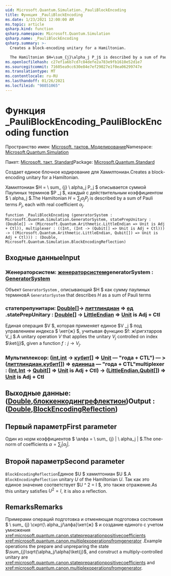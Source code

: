```yaml
---
uid: Microsoft.Quantum.Simulation._PauliBlockEncoding
title: Функция _PauliBlockEncoding
ms.date: 1/23/2021 12:00:00 AM
ms.topic: article
qsharp.kind: function
qsharp.namespace: Microsoft.Quantum.Simulation
qsharp.name: _PauliBlockEncoding
qsharp.summary: >-
  Creates a block-encoding unitary for a Hamiltonian.

  The Hamiltonian $H=\sum_{j}\alpha_j P_j$ is described by a sum of Pauli terms $P_j$, each with real coefficient $\alpha_j$.
ms.openlocfilehash: c27ef1a6b7cd7c84defe2a783e9fb1610e52d1e7
ms.sourcegitcommit: 71605ea9cc630e84e7ef29027e1f0ea06299747e
ms.translationtype: MT
ms.contentlocale: ru-RU
ms.lasthandoff: 01/26/2021
ms.locfileid: "98851065"
---
```

# <a name="_pauliblockencoding-function"></a><span data-ttu-id="9ff9d-102">Функция _PauliBlockEncoding</span><span class="sxs-lookup"><span data-stu-id="9ff9d-102">_PauliBlockEncoding function</span></span>

<span data-ttu-id="9ff9d-103">Пространство имен: [Microsoft. тактов. Моделирование](xref:Microsoft.Quantum.Simulation)</span><span class="sxs-lookup"><span data-stu-id="9ff9d-103">Namespace: [Microsoft.Quantum.Simulation](xref:Microsoft.Quantum.Simulation)</span></span>

<span data-ttu-id="9ff9d-104">Пакет: [Microsoft. такт. Standard](https://nuget.org/packages/Microsoft.Quantum.Standard)</span><span class="sxs-lookup"><span data-stu-id="9ff9d-104">Package: [Microsoft.Quantum.Standard](https://nuget.org/packages/Microsoft.Quantum.Standard)</span></span>


<span data-ttu-id="9ff9d-105">Создает единое блочное кодирование для Хамилтониан.</span><span class="sxs-lookup"><span data-stu-id="9ff9d-105">Creates a block-encoding unitary for a Hamiltonian.</span></span>

<span data-ttu-id="9ff9d-106">Хамилтониан $H = \ sum_ {j} \ alpha_j P_j $ описывается суммой Паулиных терминов $P _j $, каждый с действительным коэффициентом $ \ alpha_j $.</span><span class="sxs-lookup"><span data-stu-id="9ff9d-106">The Hamiltonian $H=\sum_{j}\alpha_j P_j$ is described by a sum of Pauli terms $P_j$, each with real coefficient $\alpha_j$.</span></span>

```qsharp
function _PauliBlockEncoding (generatorSystem : Microsoft.Quantum.Simulation.GeneratorSystem, statePrepUnitary : (Double[] -> (Microsoft.Quantum.Arithmetic.LittleEndian => Unit is Adj + Ctl)), multiplexer : ((Int, (Int -> (Qubit[] => Unit is Adj + Ctl))) -> ((Microsoft.Quantum.Arithmetic.LittleEndian, Qubit[]) => Unit is Adj + Ctl))) : (Double, Microsoft.Quantum.Simulation.BlockEncodingReflection)
```


## <a name="input"></a><span data-ttu-id="9ff9d-107">Входные данные</span><span class="sxs-lookup"><span data-stu-id="9ff9d-107">Input</span></span>

### <a name="generatorsystem--generatorsystem"></a><span data-ttu-id="9ff9d-108">Женераторсистем: [женераторсистем](xref:Microsoft.Quantum.Simulation.GeneratorSystem)</span><span class="sxs-lookup"><span data-stu-id="9ff9d-108">generatorSystem : [GeneratorSystem](xref:Microsoft.Quantum.Simulation.GeneratorSystem)</span></span>

<span data-ttu-id="9ff9d-109">Объект `GeneratorSystem` , описывающий $H $ как сумму паулиных терминов</span><span class="sxs-lookup"><span data-stu-id="9ff9d-109">A `GeneratorSystem` that describes $H$ as a sum of Pauli terms</span></span>


### <a name="stateprepunitary--double---littleendian--unit--is-adj--ctl"></a><span data-ttu-id="9ff9d-110">статепрепунитари: [Double](xref:microsoft.quantum.lang-ref.double)[]-> [литтлиндиан](xref:Microsoft.Quantum.Arithmetic.LittleEndian) => [ед](xref:microsoft.quantum.lang-ref.unit)  .</span><span class="sxs-lookup"><span data-stu-id="9ff9d-110">statePrepUnitary : [Double](xref:microsoft.quantum.lang-ref.double)[] -> [LittleEndian](xref:Microsoft.Quantum.Arithmetic.LittleEndian) => [Unit](xref:microsoft.quantum.lang-ref.unit)  is Adj + Ctl</span></span>

<span data-ttu-id="9ff9d-111">Единая операция $V $, которая применяет единое $V _j $ под управлением индекса $ \кет{ж} $, учитывая функцию $f: ж\ригхтарров V_j $.</span><span class="sxs-lookup"><span data-stu-id="9ff9d-111">A unitary operation $V$ that applies the unitary $V_j$ controlled on index $\ket{j}$, given a function $f: j\rightarrow V_j$.</span></span>


### <a name="multiplexer--intint---qubit--unit--is-adj--ctl---littleendianqubit--unit--is-adj--ctl"></a><span data-ttu-id="9ff9d-112">Мультиплексор: ([int](xref:microsoft.quantum.lang-ref.int),[int](xref:microsoft.quantum.lang-ref.int) -> [кубит](xref:microsoft.quantum.lang-ref.qubit)[] => [Unit](xref:microsoft.quantum.lang-ref.unit)  — "года + CTL") — > ([литтлиндиан](xref:Microsoft.Quantum.Arithmetic.LittleEndian),[кубит](xref:microsoft.quantum.lang-ref.qubit)[]) => [единица](xref:microsoft.quantum.lang-ref.unit)  — "года + CTL"</span><span class="sxs-lookup"><span data-stu-id="9ff9d-112">multiplexer : ([Int](xref:microsoft.quantum.lang-ref.int),[Int](xref:microsoft.quantum.lang-ref.int) -> [Qubit](xref:microsoft.quantum.lang-ref.qubit)[] => [Unit](xref:microsoft.quantum.lang-ref.unit)  is Adj + Ctl) -> ([LittleEndian](xref:Microsoft.Quantum.Arithmetic.LittleEndian),[Qubit](xref:microsoft.quantum.lang-ref.qubit)[]) => [Unit](xref:microsoft.quantum.lang-ref.unit)  is Adj + Ctl</span></span>





## <a name="output--doubleblockencodingreflection"></a><span data-ttu-id="9ff9d-113">Выходные данные: ([Double](xref:microsoft.quantum.lang-ref.double),[блоккенкодингрефлектион](xref:Microsoft.Quantum.Simulation.BlockEncodingReflection))</span><span class="sxs-lookup"><span data-stu-id="9ff9d-113">Output : ([Double](xref:microsoft.quantum.lang-ref.double),[BlockEncodingReflection](xref:Microsoft.Quantum.Simulation.BlockEncodingReflection))</span></span>

## <a name="first-parameter"></a><span data-ttu-id="9ff9d-114">Первый параметр</span><span class="sxs-lookup"><span data-stu-id="9ff9d-114">First parameter</span></span>

<span data-ttu-id="9ff9d-115">Один из норм коэффициентов $ \алфа = \ sum_ {j} | \ alpha_j | $.</span><span class="sxs-lookup"><span data-stu-id="9ff9d-115">The one-norm of coefficients $\alpha=\sum_{j}|\alpha_j|$.</span></span>

## <a name="second-parameter"></a><span data-ttu-id="9ff9d-116">Второй параметр</span><span class="sxs-lookup"><span data-stu-id="9ff9d-116">Second parameter</span></span>

<span data-ttu-id="9ff9d-117">`BlockEncodingReflection`Единое $U $ хамилтониан $U $.</span><span class="sxs-lookup"><span data-stu-id="9ff9d-117">A `BlockEncodingReflection` unitary $U$ of the Hamiltonian $U$.</span></span> <span data-ttu-id="9ff9d-118">Так как это единое значение соответствует $U ^ 2 = I $, это также отражение.</span><span class="sxs-lookup"><span data-stu-id="9ff9d-118">As this unitary satisfies $U^2 = I$, it is also a reflection.</span></span>

## <a name="remarks"></a><span data-ttu-id="9ff9d-119">Remarks</span><span class="sxs-lookup"><span data-stu-id="9ff9d-119">Remarks</span></span>

<span data-ttu-id="9ff9d-120">Примерами операций подготовка и отменяющая подготовка состояния $ \ sum_ {j} \скрт{\ alpha_j/\алфа}\кет{ж} $ и создание единого с учетом умножения <xref:microsoft.quantum.canon.statepreparationpositivecoefficients> <xref:microsoft.quantum.canon.multiplexoperationsfromgenerator> .</span><span class="sxs-lookup"><span data-stu-id="9ff9d-120">Example operations the prepare and unpreparing the state $\sum_{j}\sqrt{\alpha_j/\alpha}\ket{j}$, and construct a multiply-controlled unitary are <xref:microsoft.quantum.canon.statepreparationpositivecoefficients> and <xref:microsoft.quantum.canon.multiplexoperationsfromgenerator>.</span></span>